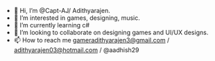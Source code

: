 - 👋 Hi, I’m @Capt-AJ/ Adithyarajen.
- 👀 I’m interested in games, designing, music.
- 🌱 I’m currently learning c#
- 💞️ I’m looking to collaborate on designing games and UI/UX designs.
- 📫 How to reach me gameradithyarajen3@gmail.com / adithyarajen03@hotmail.com / @aadhish29

<!---
Capt-AJ/Capt-AJ is a ✨ special ✨ repository because its `README.md` (this file) appears on your GitHub profile.
You can click the Preview link to take a look at your changes.
--->
